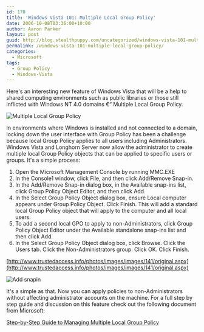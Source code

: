 ```yaml
---
id: 170
title: 'Windows Vista 101: Multiple Local Group Policy'
date: 2006-10-08T03:36:00+10:00
author: Aaron Parker
layout: post
guid: http://blog.stealthpuppy.com/uncategorized/windows-vista-101-multiple-local-group-policy
permalink: /windows-vista-101-multiple-local-group-policy/
categories:
  - Microsoft
tags:
  - Group Policy
  - Windows-Vista
---
```

Here's an interesting new feature of Windows Vista that will be a help to shared computing environments such as public libraries or those still inflicted with Windows NT 4.0 domains €“ Multiple Local Group Policy.

![Multiple Local Group Policy]({{site.baseurl}}.com/media/2006/10/1000.14.140.MultipleLocalGroupPolicy.PNG)

In environments where Windows is installed and not connected to a domain, locking down the user interface with Group Policy has been a challenge because local Group Policy applies to all users including Administrators. Windows Vista and Longhorn Server now allow the administrator to create multiple local Group Policy objects that can be applied to specific users or groups. It's a simple process:

  1. Open the Microsoft Management Console by running MMC.EXE
  2. In the Console1 window, click File, and then click Add/Remove Snap-in.
  3. In the Add/Remove Snap-in dialog box, in the Available snap-ins list, click Group Policy Object Editor, and then click Add.
  4. In the Select Group Policy Object dialog box, ensure Local computer appears under Group Policy Object. Click Finish. This will add a standard local Group Policy object that will apply to the computer and all local users.
  5. To add a second local GPO to apply to non-Administrators, click Group Policy Object Editor under the Available standalone snap-ins list and then click Add.
  6. In the Select Group Policy Object dialog box, click Browse. Click the Users tab. Click the Non-Administrators group. Click OK. Click Finish.

[http://www.trustedaccess.info/photos/images/images/141/original.aspx](http://www.trustedaccess.info/photos/images/images/141/original.aspx)

![Add snapin]({{site.baseurl}}/media/2006/10/1000.14.141.AddingSnapIn.PNG)

It's a simple as that. Now you can apply policies to non-Administrators without affecting administrator accounts on the machine. For a full step by step guide and discussion on this feature check out the following document from Microsoft:

[Step-by-Step Guide to Managing Multiple Local Group Policy](http://download.microsoft.com/download/3/b/a/3ba6d659-6e39-4cd7-b3a2-9c96482f5353/Step%20by%20Step%20Guide%20to%20Device%20Driver%20Signing%20and%20Staging.doc)
